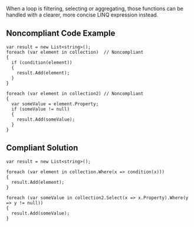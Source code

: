 When a loop is filtering, selecting or aggregating, those functions can be handled with a clearer, more concise LINQ expression instead.
 
## Noncompliant Code Example

    var result = new List<string>();
    foreach (var element in collection)  // Noncompliant
    {
      if (condition(element))
      {
        result.Add(element);
      }
    }
    
    foreach (var element in collection2) // Noncompliant
    {
      var someValue = element.Property;
      if (someValue != null)
      {
        result.Add(someValue);
      }
    }

## Compliant Solution

    var result = new List<string>();
    
    foreach (var element in collection.Where(x => condition(x)))
    {
      result.Add(element);
    }
    
    foreach (var someValue in collection2.Select(x => x.Property).Where(y => y != null))
    {
      result.Add(someValue);
    }